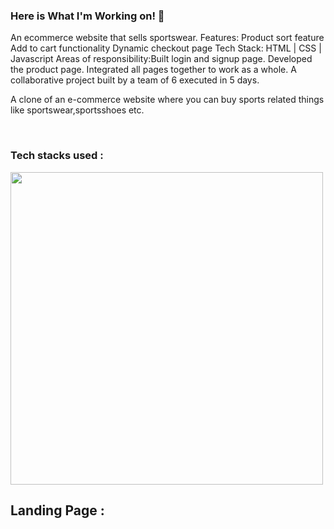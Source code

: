 ### Here is What I'm Working on! 👋

An ecommerce website that sells sportswear. Features: Product sort feature Add to cart functionality Dynamic checkout page  Tech Stack: HTML | CSS | 
Javascript  Areas of responsibility:Built login and signup page. Developed the product page. Integrated all pages together to work as a whole. 
A collaborative project built by a team of 6 executed in 5 days.

A clone of an e-commerce website where you can buy sports related things like sportswear,sportsshoes etc.

​
### Tech stacks used :

  <img style="width:500px; hight:100px" src="https://miro.medium.com/max/1400/1*Dc5f6x9KxALujjUDzn7PWw.jpeg">

## Landing Page :
